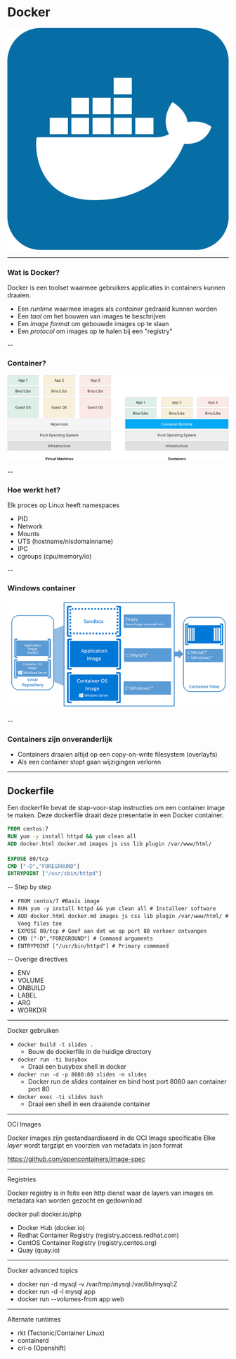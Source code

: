 #  Docker

![Docker Logo](images/docker-tile.svg) <!-- {_ height="40%" width="40% style="border-width: 0;"  } -->

---

### Wat is Docker?

Docker is een toolset waarmee gebruikers applicaties in containers kunnen draaien.
* Een _runtime_ waarmee images als _container_ gedraaid kunnen worden
* Een _taal_ om het bouwen van images te beschrijven
* Een _image format_ om gebouwde images op te slaan
* Een _protocol_ om images op te halen bij een "registry"

--

### Container?

![Container 101](images/containers-101.png) <!-- {_ style="background-color: white;" } -->

--

### Hoe werkt het?

Elk proces op Linux heeft namespaces

* PID <!-- {_ class="fragment"} -->
* Network  <!-- {_ class="fragment"} -->
* Mounts  <!-- {_ class="fragment"} -->
* UTS (hostname/nisdomainname)  <!-- {_ class="fragment"} -->
* IPC  <!-- {_ class="fragment"} -->
* cgroups (cpu/memory/io)  <!-- {_ class="fragment"} -->

--

### Windows container

![Windows container](images/containerfund.png) <!-- {_ style="background-color: white;" } -->

--

### Containers zijn onveranderlijk

* Containers draaien altijd op een copy-on-write filesystem (overlayfs)
* Als een container stopt gaan wijzigingen verloren

---

## Dockerfile

Een dockerfile bevat de stap-voor-stap instructies om een container image te maken.
Deze dockerfile draait deze presentatie in een Docker container.
```dockerfile
FROM centos:7
RUN yum -y install httpd && yum clean all
ADD docker.html docker.md images js css lib plugin /var/www/html/

EXPOSE 80/tcp
CMD ["-D","FOREGROUND"]
ENTRYPOINT ["/usr/sbin/httpd"] 
```

--
Step by step
* `FROM centos/7 #Basis image` <!-- {_ class="fragment"} -->
* `RUN yum -y install httpd && yum clean all # Installeer software` <!-- {_ class="fragment"} -->
* `ADD docker.html docker.md images js css lib plugin /var/www/html/ # Voeg files toe` <!-- {_ class="fragment"} -->
* `EXPOSE 80/tcp # Geef aan dat we op port 80 verkeer ontvangen` <!-- {_ class="fragment"} -->
* `CMD ["-D","FOREGROUND"] # Command arguments` <!-- {_ class="fragment"} -->
* `ENTRYPOINT ["/usr/bin/httpd"] # Primary commmand` <!-- {_ class="fragment"} -->


--
Overige directives

* ENV <!-- {_ class="fragment"} -->
* VOLUME <!-- {_ class="fragment"} -->
* ONBUILD <!-- {_ class="fragment"} -->
* LABEL <!-- {_ class="fragment"} -->
* ARG <!-- {_ class="fragment"} -->
* WORKDIR <!-- {_ class="fragment"} -->

---

Docker gebruiken

* `docker build -t slides .` 
  * Bouw de dockerfile in de huidige directory
* `docker run -ti busybox`
  * Draai een busybox shell in docker
* `docker run -d -p 8080:80 slides -n slides`
  * Docker run de _slides_ container en bind host port 8080 aan container port 80
* `docker exec -ti slides bash` 
  * Draai een shell in een draaiende container 

---

OCI Images

Docker images zijn gestandaardiseerd in de OCI Image specificatie
Elke _layer_ wordt targzipt en voorzien van metadata in json format

https://github.com/opencontainers/image-spec

---

Registries

Docker registry is in feite een http dienst waar de layers van images en metadata kan worden gezocht en gedownload

docker pull docker.io/php

* Docker Hub (docker.io)
* Redhat Container Registry (registry.access.redhat.com)
* CentOS Container Registry (registry.centos.org)
* Quay (quay.io)

---

Docker advanced topics

* docker run -d mysql -v /var/tmp/mysql:/var/lib/mysql:Z
* docker run -d -l mysql app 
* docker run --volumes-from app web

---

Alternate runtimes

* rkt (Tectonic/Container Linux)
* containerd
* cri-o (Openshift)